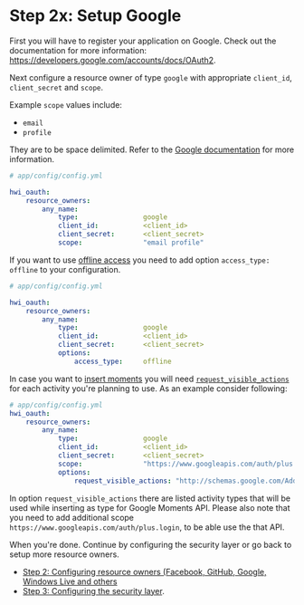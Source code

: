 Step 2x: Setup Google
=====================
First you will have to register your application on Google. Check out the
documentation for more information: https://developers.google.com/accounts/docs/OAuth2.

Next configure a resource owner of type `google` with appropriate
`client_id`, `client_secret` and `scope`.

Example `scope` values include:
* `email`
* `profile`

They are to be space delimited. Refer to the [Google documentation](https://developers.google.com/accounts/docs/OAuth2Login#scope-param) for more information.

```yaml
# app/config/config.yml

hwi_oauth:
    resource_owners:
        any_name:
            type:                google
            client_id:           <client_id>
            client_secret:       <client_secret>
            scope:               "email profile"
```

If you want to use [offline access](https://developers.google.com/accounts/docs/OAuth2WebServer#offline) you need to add option
`access_type: offline` to your configuration.

```yaml
# app/config/config.yml

hwi_oauth:
    resource_owners:
        any_name:
            type:                google
            client_id:           <client_id>
            client_secret:       <client_secret>
            options:
                access_type:     offline
```

In case you want to [insert moments](https://developers.google.com/+/api/latest/moments/insert) you will need [`request_visible_actions`](https://developers.google.com/+/web/app-activities/#writing_an_app_activity_using_the_google_apis_client_libraries)
for each activity you're planning to use.
As an example consider following:
```yaml
# app/config/config.yml
hwi_oauth:
    resource_owners:
        any_name:
            type:                google
            client_id:           <client_id>
            client_secret:       <client_secret>
            scope:               "https://www.googleapis.com/auth/plus.login"
            options:
                request_visible_actions: "http://schemas.google.com/AddActivity http://schemas.google.com/CommentActivity"
```

In option `request_visible_actions` there are listed activity types that will be used while inserting as type for Google Moments API.
Please also note that you need to add additional scope `https://www.googleapis.com/auth/plus.login`, to be able use the that API.

When you're done. Continue by configuring the security layer or go back to
setup more resource owners.

- [Step 2: Configuring resource owners (Facebook, GitHub, Google, Windows Live and others](../2-configuring_resource_owners.md)
- [Step 3: Configuring the security layer](../3-configuring_the_security_layer.md).
